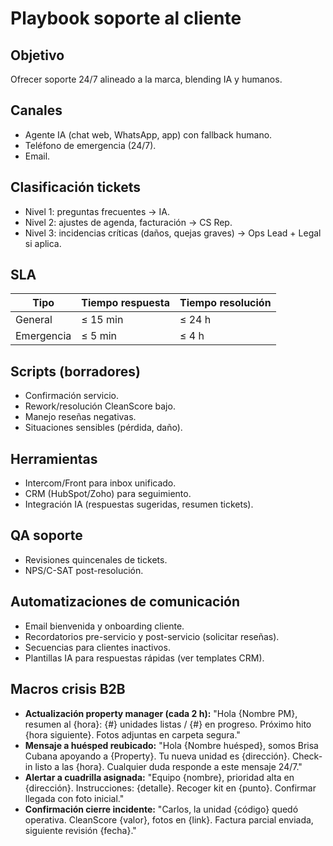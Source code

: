 # Playbook soporte al cliente

## Objetivo
Ofrecer soporte 24/7 alineado a la marca, blending IA y humanos.

## Canales
- Agente IA (chat web, WhatsApp, app) con fallback humano.
- Teléfono de emergencia (24/7).
- Email.

## Clasificación tickets
- Nivel 1: preguntas frecuentes → IA.
- Nivel 2: ajustes de agenda, facturación → CS Rep.
- Nivel 3: incidencias críticas (daños, quejas graves) → Ops Lead + Legal si aplica.

## SLA
| Tipo | Tiempo respuesta | Tiempo resolución |
|------|------------------|-------------------|
| General | ≤ 15 min | ≤ 24 h |
| Emergencia | ≤ 5 min | ≤ 4 h |

## Scripts (borradores)
- Confirmación servicio.
- Rework/resolución CleanScore bajo.
- Manejo reseñas negativas.
- Situaciones sensibles (pérdida, daño).

## Herramientas
- Intercom/Front para inbox unificado.
- CRM (HubSpot/Zoho) para seguimiento.
- Integración IA (respuestas sugeridas, resumen tickets).

## QA soporte
- Revisiones quincenales de tickets.
- NPS/C-SAT post-resolución.


## Automatizaciones de comunicación
- Email bienvenida y onboarding cliente.
- Recordatorios pre-servicio y post-servicio (solicitar reseñas).
- Secuencias para clientes inactivos.
- Plantillas IA para respuestas rápidas (ver templates CRM).

## Macros crisis B2B
- **Actualización property manager (cada 2 h):**
  "Hola {Nombre PM}, resumen al {hora}: {#} unidades listas / {#} en progreso. Próximo hito {hora siguiente}. Fotos adjuntas en carpeta segura."
- **Mensaje a huésped reubicado:**
  "Hola {Nombre huésped}, somos Brisa Cubana apoyando a {Property}. Tu nueva unidad es {dirección}. Check-in listo a las {hora}. Cualquier duda responde a este mensaje 24/7."
- **Alertar a cuadrilla asignada:**
  "Equipo {nombre}, prioridad alta en {dirección}. Instrucciones: {detalle}. Recoger kit en {punto}. Confirmar llegada con foto inicial."
- **Confirmación cierre incidente:**
  "Carlos, la unidad {código} quedó operativa. CleanScore {valor}, fotos en {link}. Factura parcial enviada, siguiente revisión {fecha}."

